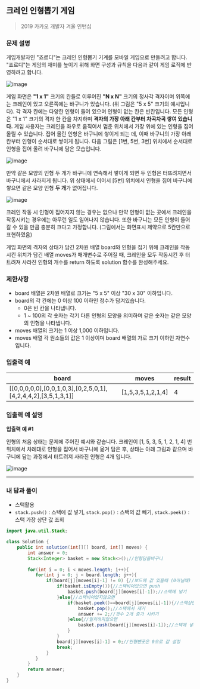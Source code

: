 ## 크레인 인형뽑기 게임

> 2019 카카오 개발자 겨울 인턴십

### 문제 설명

게임개발자인 "죠르디"는 크레인 인형뽑기 기계를 모바일 게임으로 만들려고 합니다.
"죠르디"는 게임의 재미를 높이기 위해 화면 구성과 규칙을 다음과 같이 게임 로직에 반영하려고 합니다.

![image](https://user-images.githubusercontent.com/103404127/192081709-56b850b8-b76c-4399-98c3-f99454eb9a94.png)

게임 화면은 **"1 x 1"** 크기의 칸들로 이루어진 **"N x N"** 크기의 정사각 격자이며 위쪽에는 크레인이 있고 오른쪽에는 바구니가 있습니다. (위 그림은 "5 x 5" 크기의 예시입니다). 각 격자 칸에는 다양한 인형이 들어 있으며 인형이 없는 칸은 빈칸입니다. 모든 인형은 "1 x 1" 크기의 격자 한 칸을 차지하며 **격자의 가장 아래 칸부터 차곡차곡 쌓여 있습니다.** 게임 사용자는 크레인을 좌우로 움직여서 멈춘 위치에서 가장 위에 있는 인형을 집어 올릴 수 있습니다. 집어 올린 인형은 바구니에 쌓이게 되는 데, 이때 바구니의 가장 아래 칸부터 인형이 순서대로 쌓이게 됩니다. 다음 그림은 [1번, 5번, 3번] 위치에서 순서대로 인형을 집어 올려 바구니에 담은 모습입니다.

![image](https://user-images.githubusercontent.com/103404127/192081730-6cb5b802-30d2-4623-9ea5-46cd0cf8f1d7.png)

만약 같은 모양의 인형 두 개가 바구니에 연속해서 쌓이게 되면 두 인형은 터뜨려지면서 바구니에서 사라지게 됩니다. 위 상태에서 이어서 [5번] 위치에서 인형을 집어 바구니에 쌓으면 같은 모양 인형 **두 개**가 없어집니다.

![image](https://user-images.githubusercontent.com/103404127/192081757-fecae6b8-4ddc-4800-b860-5c2f855e208d.png)

크레인 작동 시 인형이 집어지지 않는 경우는 없으나 만약 인형이 없는 곳에서 크레인을 작동시키는 경우에는 아무런 일도 일어나지 않습니다. 또한 바구니는 모든 인형이 들어갈 수 있을 만큼 충분히 크다고 가정합니다. (그림에서는 화면표시 제약으로 5칸만으로 표현하였음)

게임 화면의 격자의 상태가 담긴 2차원 배열 board와 인형을 집기 위해 크레인을 작동시킨 위치가 담긴 배열 moves가 매개변수로 주어질 때, 크레인을 모두 작동시킨 후 터트려져 사라진 인형의 개수를 return 하도록 solution 함수를 완성해주세요.

### 제한사항

- board 배열은 2차원 배열로 크기는 "5 x 5" 이상 "30 x 30" 이하입니다.
- board의 각 칸에는 0 이상 100 이하인 정수가 담겨있습니다.
  - 0은 빈 칸을 나타냅니다.
  - 1 ~ 100의 각 숫자는 각기 다른 인형의 모양을 의미하며 같은 숫자는 같은 모양의 인형을 나타냅니다.
- moves 배열의 크기는 1 이상 1,000 이하입니다.
- moves 배열 각 원소들의 값은 1 이상이며 board 배열의 가로 크기 이하인 자연수입니다.

### 입출력 예

| board                                                        | moves             | result |
| ------------------------------------------------------------ | ----------------- | ------ |
| [[0,0,0,0,0],[0,0,1,0,3],[0,2,5,0,1],[4,2,4,4,2],[3,5,1,3,1]] | [1,5,3,5,1,2,1,4] | 4      |

### 입출력 예 설명

**입출력 예 #1**<br>

인형의 처음 상태는 문제에 주어진 예시와 같습니다. 크레인이 [1, 5, 3, 5, 1, 2, 1, 4] 번 위치에서 차례대로 인형을 집어서 바구니에 옮겨 담은 후, 상태는 아래 그림과 같으며 바구니에 담는 과정에서 터트려져 사라진 인형은 4개 입니다.

![image](https://user-images.githubusercontent.com/103404127/192081791-eeefb3cf-79d5-428a-b42d-8c555430a311.png)

---

### 내 답과 풀이

- 스택활용
- `stack.push()` : 스택에 값 넣기, `stack.pop()` : 스택의 값 빼기, `stack.peek()` : 스택 가장 상단 값 조회

```java
import java.util.Stack;

class Solution {
    public int solution(int[][] board, int[] moves) {
        int answer = 0;
        Stack<Integer> basket = new Stack<>();//인형담을바구니
        
        for(int i = 0; i < moves.length; i++){
           for(int j = 0; j < board.length; j++){
               if(board[j][moves[i]-1] != 0) {//보드에 값 있을때 (0아닐때)
                   if(basket.isEmpty()){//스택비어있으면 push
                       basket.push(board[j][moves[i]-1]);//스택에 넣기
                   }else{//스택비어있지않으면
                       if(basket.peek()==board[j][moves[i]-1]){//스택상단값이랑 보드에 있는 값 일치하면
                           basket.pop();//스택에서 제거
                           answer += 2;//갯수 2개 증가 시키기
                       }else{//일치하지않으면
                           basket.push(board[j][moves[i]-1]);//스택에 넣기
                       }
                   }
                   board[j][moves[i]-1] = 0;//인형뺀곳은 0으로 값 설정
                   break;
               }
           }
        }
        return answer;
    }
}
```

